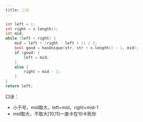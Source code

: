```yaml
---
title: 二分
---
```


```c++
int left = 1;
int right = s.length();
int mid;
while (left < right) {
	mid = left + (right - left + 1) / 2;
	bool good = hasUnique(str, str + s.length() - 1, mid);
	if (good) {
		left = mid;
	}
	else {
		right = mid - 1;
	}
}
return left;
```
口诀：
- 小于号，mid取大，left=mid，right=mid-1
- mid取大，不取大[10,11]一直卡在10卡死你